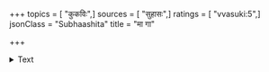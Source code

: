 +++
topics = [ "कुकविः",]
sources = [ "सुहासः",]
ratings = [ "vvasuki:5",]
jsonClass = "Subhaashita"
title = "मा गा"

+++

<details><summary>Text</summary>

मा गा गिरीश! गर्वं गलगतमिति ते हलाहलं गरलम् ।  
कवितामर्वाचीनां किञ्चिद्रसने समाधेहि ॥
</details>
